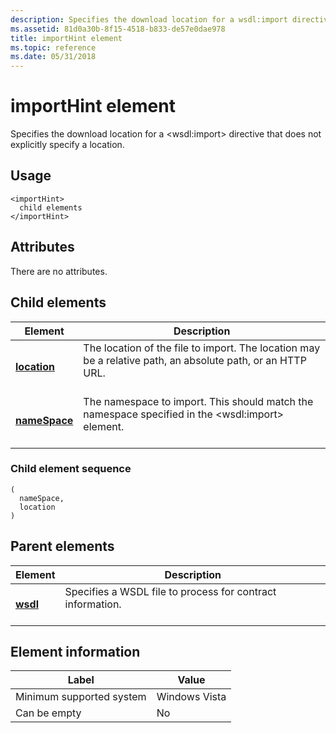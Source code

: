 ```yaml
---
description: Specifies the download location for a wsdl:import directive that does not explicitly specify a location.
ms.assetid: 81d0a30b-8f15-4518-b833-de57e0dae978
title: importHint element
ms.topic: reference
ms.date: 05/31/2018
---
```


# importHint element

Specifies the download location for a \<wsdl:import> directive that does not explicitly specify a location.

## Usage

``` syntax
<importHint>
  child elements
</importHint>
```

## Attributes

There are no attributes.

## Child elements



| Element                                   | Description                                                                                                                       |
|-------------------------------------------|-----------------------------------------------------------------------------------------------------------------------------------|
| [**location**](location.md)<br/>   | The location of the file to import. The location may be a relative path, an absolute path, or an HTTP URL.<br/> <br/> |
| [**nameSpace**](namespace.md)<br/> | The namespace to import. This should match the namespace specified in the \<wsdl:import> element.<br/> <br/>     |



### Child element sequence

``` syntax
(
  nameSpace, 
  location
)
```

## Parent elements



| Element                         | Description                                                                       |
|---------------------------------|-----------------------------------------------------------------------------------|
| [**wsdl**](wsdl.md)<br/> | Specifies a WSDL file to process for contract information.<br/> <br/> |



## Element information



| Label | Value |
|-------------------------------------|---------------|
| Minimum supported system<br/> | Windows Vista |
| Can be empty                        | No            |



 

 




